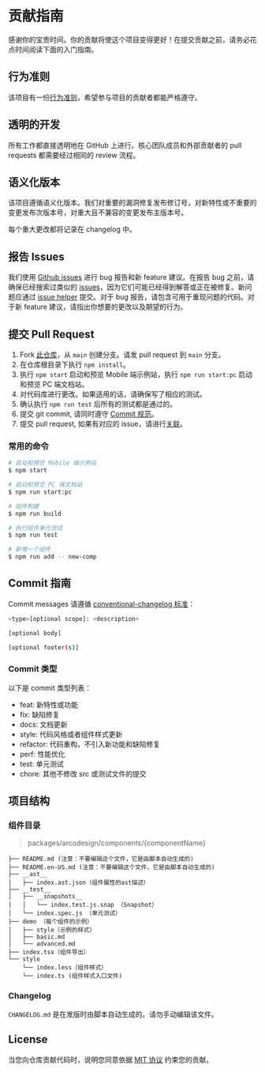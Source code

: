 
# 贡献指南

感谢你的宝贵时间。你的贡献将使这个项目变得更好！在提交贡献之前，请务必花点时间阅读下面的入门指南。

## 行为准则

该项目有一份[行为准则](./CODE_OF_CONDUCT.md)，希望参与项目的贡献者都能严格遵守。

## 透明的开发

所有工作都直接透明地在 GitHub 上进行。核心团队成员和外部贡献者的 pull requests 都需要经过相同的 review 流程。

## 语义化版本

该项目遵循语义化版本。我们对重要的漏洞修复发布修订号，对新特性或不重要的变更发布次版本号，对重大且不兼容的变更发布主版本号。

每个重大更改都将记录在 changelog 中。

## 报告 Issues

我们使用 [Github issues](https://github.com/arco-design/arco-design-mobile/issues) 进行 bug 报告和新 feature 建议。在报告 bug 之前，请确保已经搜索过类似的 [issues](https://github.com/arco-design/arco-design-mobile/issues)，因为它们可能已经得到解答或正在被修复。新问题应通过 [issue helper](https://arco.design/issue-helper?repo=arco-design-mobile) 提交。对于 bug 报告，请包含可用于重现问题的代码。对于新 feature 建议，请指出你想要的更改以及期望的行为。

## 提交 Pull Request

1. Fork [此仓库](https://github.com/arco-design/arco-design-mobile)，从 `main` 创建分支。请发 pull request 到 `main` 分支。
2. 在仓库根目录下执行 `npm install`。
3. 执行 `npm start` 启动和预览 Mobile 端示例站，执行 `npm run start:pc` 启动和预览 PC 端文档站。
4. 对代码库进行更改。如果适用的话，请确保写了相应的测试。
5. 确认执行 `npm run test` 后所有的测试都是通过的。
6. 提交 git commit, 请同时遵守 [Commit 规范](#commit-guidelines)。
7. 提交 pull request, 如果有对应的 issue，请进行[关联](https://docs.github.com/en/issues/tracking-your-work-with-issues/linking-a-pull-request-to-an-issue#linking-a-pull-request-to-an-issue-using-a-keyword)。

### 常用的命令

```bash
# 启动和预览 Mobile 端示例站
$ npm start

# 启动和预览 PC 端文档站
$ npm run start:pc

# 组件构建
$ npm run build

# 执行组件单元测试
$ npm run test

# 新增一个组件
$ npm run add -- new-comp
```

## Commit 指南

Commit messages 请遵循 [conventional-changelog 标准](https://www.conventionalcommits.org/en/v1.0.0/)：

```bash
<type>[optional scope]: <description>

[optional body]

[optional footer(s)]
```

### Commit 类型

以下是 commit 类型列表：

- feat: 新特性或功能
- fix: 缺陷修复
- docs: 文档更新
- style: 代码风格或者组件样式更新
- refactor: 代码重构，不引入新功能和缺陷修复
- perf: 性能优化
- test: 单元测试
- chore: 其他不修改 src 或测试文件的提交

## 项目结构

### 组件目录

> packages/arcodesign/components/{componentName}

```
├── README.md (注意：不要编辑这个文件，它是由脚本自动生成的)
├── README.en-US.md (注意：不要编辑这个文件，它是由脚本自动生成的)
├── __ast__
│   ├── index.ast.json（组件属性的ast描述）
├── __test__
│   ├── __snapshots__
│   │   └── index.test.js.snap （Snapshot）
│   └── index.spec.js （单元测试）
├── demo （每个组件的示例）
│   ├── style（示例的样式）
│   ├── basic.md
│   └── advanced.md
├── index.tsx（组件导出）
└── style
    └── index.less（组件样式）
    └── index.ts (组件样式入口文件)
```

### Changelog

`CHANGELOG.md` 是在发版时由脚本自动生成的。请勿手动编辑该文件。

## License

当您向仓库贡献代码时，说明您同意依据 [MIT 协议](./LICENSE) 约束您的贡献。
